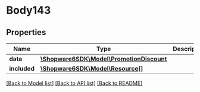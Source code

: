 # Body143

## Properties
Name | Type | Description | Notes
------------ | ------------- | ------------- | -------------
**data** | [**\Shopware6SDK\Model\PromotionDiscount**](PromotionDiscount.md) |  | [optional] 
**included** | [**\Shopware6SDK\Model\Resource[]**](Resource.md) |  | [optional] 

[[Back to Model list]](../../README.md#documentation-for-models) [[Back to API list]](../../README.md#documentation-for-api-endpoints) [[Back to README]](../../README.md)

